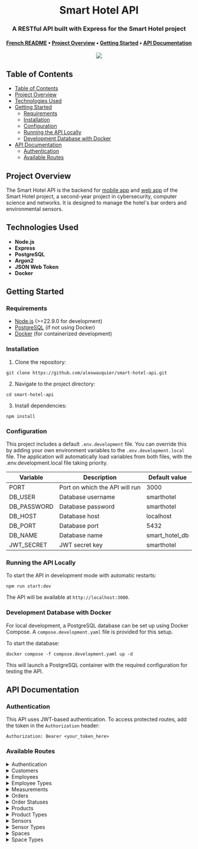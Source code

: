 <div align="center">
  <h1>Smart Hotel API</h1>

  <h3>A RESTful API built with Express for the Smart Hotel project</h3>

  <h4>
    <a href="https://github.com/alexwauquier/smart-hotel-api/blob/main/README.fr.md">French README</a>
    •
    <a href="#project-overview">Project Overview</a>
    •
    <a href="#getting-started">Getting Started</a>
    •
    <a href="#api-documentation">API Documentation</a>
  </h4>

  <img src="https://img.shields.io/github/v/release/alexwauquier/smart-hotel-api" />
</div>

## Table of Contents

- [Table of Contents](#table-of-contents)
- [Project Overview](#project-overview)
- [Technologies Used](#technologies-used)
- [Getting Started](#getting-started)
  - [Requirements](#requirements)
  - [Installation](#installation)
  - [Configuration](#configuration)
  - [Running the API Locally](#running-the-api-locally)
  - [Development Database with Docker](#development-database-with-docker)
- [API Documentation](#api-documentation)
  - [Authentication](#authentication)
  - [Available Routes](#available-routes)

## Project Overview

The Smart Hotel API is the backend for [mobile app](https://github.com/alexwauquier/smart-hotel-mobile-app) and [web app](https://github.com/alexwauquier/smart-hotel-web-app) of the Smart Hotel project, a second-year project in cybersecurity, computer science and networks. It is designed to manage the hotel's bar orders and environmental sensors.

## Technologies Used

- **Node.js**
- **Express**
- **PostgreSQL**
- **Argon2**
- **JSON Web Token**
- **Docker**

## Getting Started

### Requirements

- [Node.js](https://nodejs.org/) (>=22.9.0 for development)
- [PostgreSQL](https://www.postgresql.org/) (if not using Docker)
- [Docker](https://www.docker.com/) (for containerized development)

### Installation

1. Clone the repository:
```
git clone https://github.com/alexwauquier/smart-hotel-api.git
```

2. Navigate to the project directory:
```
cd smart-hotel-api
```

3. Install dependencies:
```
npm install
```

### Configuration

This project includes a default `.env.development` file. You can override this by adding your own environment variables to the `.env.development.local` file. The application will automatically load variables from both files, with the .env.development.local file taking priority.

| Variable    | Description                    | Default value  |
| ----------- | ------------------------------ | -------------- |
| PORT        | Port on which the API will run | 3000           |
| DB_USER     | Database username              | smarthotel     |
| DB_PASSWORD | Database password              | smarthotel     |
| DB_HOST     | Database host                  | localhost      |
| DB_PORT     | Database port                  | 5432           |
| DB_NAME     | Database name                  | smart_hotel_db |
| JWT_SECRET  | JWT secret key                 | smarthotel     |

### Running the API Locally

To start the API in development mode with automatic restarts:
```
npm run start:dev
```

The API will be available at `http://localhost:3000`.

### Development Database with Docker

For local development, a PostgreSQL database can be set up using Docker Compose. A `compose.development.yaml` file is provided for this setup.

To start the database:
```
docker compose -f compose.development.yaml up -d
```

This will launch a PostgreSQL container with the required configuration for testing the API.

## API Documentation

### Authentication

This API uses JWT-based authentication. To access protected routes, add the token in the `Authorization` header:
```
Authorization: Bearer <your_token_here>
```

### Available Routes

<details>
<summary>Authentication</summary>

| Method | Endpoint                 | Description                                       |
| ------ | ------------------------ | ------------------------------------------------- |
| POST   | /api/auth/login/customer | Authenticates a customer and returns a JWT token  |
| POST   | /api/auth/login/employee | Authenticates an employee and returns a JWT token |

</details>

<details>
<summary>Customers</summary>

| Method | Endpoint                          | Description                  |
| ------ | --------------------------------- | ---------------------------- |
| GET    | /api/customers                    | Returns all customers        |
| GET    | /api/customers/:customerId        | Returns a single customer    |
| GET    | /api/customers/:customerId/orders | Returns customer orders      |
| POST   | /api/customers                    | Creates a new customer       |
| PATCH  | /api/customers/:customerId        | Updates an existing customer |
| DELETE | /api/customers/:customerId        | Deletes a customer           |

</details>

<details>
<summary>Employees</summary>

| Method | Endpoint                   | Description                  |
| ------ | -------------------------- | ---------------------------- |
| GET    | /api/employees             | Returns all employees        |
| GET    | /api/employees/:employeeId | Returns a single employee    |
| POST   | /api/employees             | Creates a new employee       |
| PATCH  | /api/employees/:employeeId | Updates an existing employee |
| DELETE | /api/employees/:employeeId | Deletes an employee          |

</details>

<details>
<summary>Employee Types</summary>

| Method | Endpoint                     | Description                       |
| ------ | ---------------------------- | --------------------------------- |
| GET    | /api/employees/types         | Returns all employee types        |
| GET    | /api/employees/types/:typeId | Returns a single employee type    |
| POST   | /api/employees/types         | Creates a new employee type       |
| PATCH  | /api/employees/types/:typeId | Updates an existing employee type |
| DELETE | /api/employees/types/:typeId | Deletes an employee               |

</details>

<details>
<summary>Measurements</summary>

| Method | Endpoint                    | Description                      |
| ------ | --------------------------- | -------------------------------- |
| GET    | /api/measurements           | Returns all measurements         |
| GET    | /api/measurements/:sensorId | Returns measurements of a sensor |
| POST   | /api/measurements           | Creates a new measurement        |

</details>

<details>
<summary>Orders</summary>

| Method | Endpoint                    | Description                    |
| ------ | --------------------------- | ------------------------------ |
| GET    | /api/orders                 | Returns all orders             |
| GET    | /api/orders/:orderId        | Returns a single order         |
| POST   | /api/orders                 | Creates a new order            |
| PATCH  | /api/orders/:orderId/status | Updates the status of an order |

</details>

<details>
<summary>Order Statuses</summary>

| Method | Endpoint                       | Description                   |
| ------ | ------------------------------ | ----------------------------- |
| GET    | /api/orders/statuses           | Returns all order statuses    |
| GET    | /api/orders/statuses/:statusId | Returns a single order status |
| POST   | /api/orders/statuses           | Creates a new order status    |
| PATCH  | /api/orders/statuses/:statusId | Updates an order status       |
| DELETE | /api/orders/statuses/:statusId | Deletes an order status       |

</details>

<details>
<summary>Products</summary>

| Method | Endpoint                 | Description                 |
| ------ | ------------------------ | --------------------------- |
| GET    | /api/products            | Returns all products        |
| GET    | /api/products/:productId | Returns a single product    |
| POST   | /api/products            | Creates a new product       |
| PATCH  | /api/products/:productId | Updates an existing product |
| DELETE | /api/products/:productId | Deletes a product           |

</details>

<details>
<summary>Product Types</summary>

| Method | Endpoint                    | Description                      |
| ------ | --------------------------- | -------------------------------- |
| GET    | /api/products/types         | Returns all product types        |
| GET    | /api/products/types/:typeId | Returns a single product type    |
| POST   | /api/products/types         | Creates a new product type       |
| PATCH  | /api/products/types/:typeId | Updates an existing product type |
| DELETE | /api/products/types/:typeId | Deletes a product type           |

</details>

<details>
<summary>Sensors</summary>

| Method | Endpoint                | Description                |
| ------ | ----------------------- | -------------------------- |
| GET    | /api/sensors            | Returns all sensors        |
| GET    | /api/sensors/:sensorsId | Returns a single sensor    |
| POST   | /api/sensors            | Creates a new sensor       |
| PATCH  | /api/sensors/:sensorsId | Updates an existing sensor |
| DELETE | /api/sensors/:sensorsId | Deletes a sensor           |

</details>

<details>
<summary>Sensor Types</summary>

| Method | Endpoint                   | Description                     |
| ------ | -------------------------- | ------------------------------- |
| GET    | /api/sensors/types         | Returns all sensor types        |
| GET    | /api/sensors/types/:typeId | Returns a single sensor type    |
| POST   | /api/sensors/types         | Creates a new sensor type       |
| PATCH  | /api/sensors/types/:typeId | Updates an existing sensor type |
| DELETE | /api/sensors/types/:typeId | Deletes a sensor type           |

</details>

<details>
<summary>Spaces</summary>

| Method | Endpoint             | Description               |
| ------ | -------------------- | ------------------------- |
| GET    | /api/spaces          | Returns all spaces        |
| GET    | /api/spaces/:spaceId | Returns a single space    |
| POST   | /api/spaces          | Creates a new space       |
| PATCH  | /api/spaces/:spaceId | Updates an existing space |
| DELETE | /api/spaces/:spaceId | Deletes a space           |

</details>

<details>
<summary>Space Types</summary>

| Method | Endpoint                  | Description                    |
| ------ | ------------------------- | ------------------------------ |
| GET    | /api/spaces/types         | Returns all space types        |
| GET    | /api/spaces/types/:typeId | Returns a single space type    |
| POST   | /api/spaces/types         | Creates a new space type       |
| PATCH  | /api/spaces/types/:typeId | Updates an existing space type |
| DELETE | /api/spaces/types/:typeId | Deletes a space type           |

</details>
